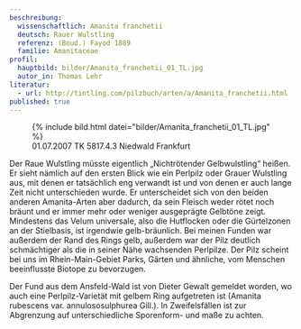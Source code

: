 ```yaml
---
beschreibung:
  wissenschaftlich: Amanita franchetii
  deutsch: Rauer Wulstling
  referenz: (Boud.) Fayod 1889
  familie: Amanitaceae
profil:
  hauptbild: bilder/Amanita_franchetii_01_TL.jpg
  autor_in: Thomas Lehr
literatur:
  - url: http://tintling.com/pilzbuch/arten/a/Amanita_franchetii.html
published: true
---
```


<figure>
  {% include bild.html datei="bilder/Amanita_franchetii_01_TL.jpg" %}
  <figcaption>01.07.2007 TK 5817.4.3 Niedwald Frankfurt</figcaption>
</figure>

Der Raue Wulstling müsste eigentlich „Nichtrötender Gelbwulstling“ heißen. Er sieht nämlich auf den ersten Blick wie ein Perlpilz oder Grauer Wulstling aus, mit denen er tatsächlich eng verwandt ist und von denen er auch lange Zeit nicht unterschieden wurde. Er unterscheidet sich von den beiden anderen Amanita-Arten aber dadurch, da sein Fleisch weder rötet noch bräunt und er immer mehr oder weniger ausgeprägte Gelbtöne zeigt. Mindestens das Velum universale, also die Hutflocken oder die Gürtelzonen an der Stielbasis, ist irgendwie gelb-bräunlich. Bei meinen Funden war außerdem der Rand des Rings gelb, außerdem war der Pilz deutlich schmächtiger als die in seiner Nähe wachsenden Perlpilze. Der Pilz scheint bei uns im Rhein-Main-Gebiet Parks, Gärten und ähnliche, vom Menschen beeinflusste Biotope zu bevorzugen.

Der Fund aus dem Ansfeld-Wald ist von Dieter Gewalt gemeldet worden, wo auch eine Perlpilz-Varietät mit gelbem Ring aufgetreten ist (Amanita rubescens var. annulososulphurea Gill.). In Zweifelsfällen ist zur Abgrenzung auf unterschiedliche Sporenform- und maße zu achten.
